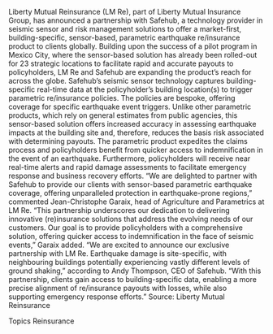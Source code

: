 Liberty Mutual Reinsurance (LM Re), part of Liberty Mutual Insurance Group, has announced a partnership with Safehub, a technology provider in seismic sensor and risk management solutions to offer a market-first, building-specific, sensor-based, parametric earthquake re/insurance product to clients globally.
Building upon the success of a pilot program in Mexico City, where the sensor-based solution has already been rolled-out for 23 strategic locations to facilitate rapid and accurate payouts to policyholders, LM Re and Safehub are expanding the product’s reach for across the globe.
Safehub’s seismic sensor technology captures building-specific real-time data at the policyholder’s building location(s) to trigger parametric re/insurance policies. The policies are bespoke, offering coverage for specific earthquake event triggers.
Unlike other parametric products, which rely on general estimates from public agencies, this sensor-based solution offers increased accuracy in assessing earthquake impacts at the building site and, therefore, reduces the basis risk associated with determining payouts.
The parametric product expedites the claims process and policyholders benefit from quicker access to indemnification in the event of an earthquake. Furthermore, policyholders will receive near real-time alerts and rapid damage assessments to facilitate emergency response and business recovery efforts.
“We are delighted to partner with Safehub to provide our clients with sensor-based parametric earthquake coverage, offering unparalleled protection in earthquake-prone regions,” commented Jean-Christophe Garaix, head of Agriculture and Parametrics at LM Re.
“This partnership underscores our dedication to delivering innovative (re)insurance solutions that address the evolving needs of our customers. Our goal is to provide policyholders with a comprehensive solution, offering quicker access to indemnification in the face of seismic events,” Garaix added.
“We are excited to announce our exclusive partnership with LM Re. Earthquake damage is site-specific, with neighbouring buildings potentially experiencing vastly different levels of ground shaking,” according to Andy Thompson, CEO of Safehub. “With this partnership, clients gain access to building-specific data, enabling a more precise alignment of re/insurance payouts with losses, while also supporting emergency response efforts.”
Source: Liberty Mutual Reinsurance

Topics
Reinsurance

